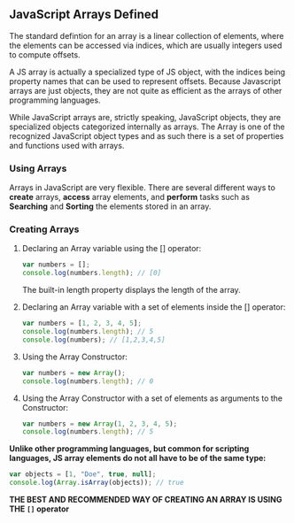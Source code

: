<h2>JavaScript Arrays Defined</h2>
The standard defintion for an array is a linear collection of elements, where the elements can be accessed via indices, which are usually integers used to compute offsets.

A JS array is actually a specialized type of JS object, with the indices being property names that can be used to represent offsets. Because Javascript arrays are just objects, they are not quite as efficient as the arrays of other programming languages.

While JavaScript arrays are, strictly speaking, JavaScript objects, they are specialized objects categorized internally as arrays. The Array is one of the recognized JavaScript object types and as such there is a set of properties and functions used with arrays.

<h3>Using Arrays</h3>

Arrays in JavaScript are very flexible. There are several different ways to **create** arrays, **access** array elements, and **perform** tasks such as **Searching** and **Sorting** the elements stored in an array.

<h3>Creating Arrays</h3>

1. Declaring an Array variable using the [] operator:

   ```javascript
   var numbers = [];
   console.log(numbers.length); // [0]
   ```

   The built-in length property displays the length of the array.

2. Declaring an Array variable with a set of elements inside the [] operator:

   ```javascript
   var numbers = [1, 2, 3, 4, 5];
   console.log(numbers.length); // 5
   console.log(numbers); // [1,2,3,4,5]
   ```

3. Using the Array Constructor:

   ```javascript
   var numbers = new Array();
   console.log(numbers.length); // 0
   ```

4. Using the Array Constructor with a set of elements as arguments to the Constructor:

   ```javascript
   var numbers = new Array(1, 2, 3, 4, 5);
   console.log(numbers.length); // 5
   ```

**Unlike other programming languages, but common for scripting languages, JS array elements do not all have to be of the same type:**

```javascript
var objects = [1, "Doe", true, null];
console.log(Array.isArray(objects)); // true
```

**THE BEST AND RECOMMENDED WAY OF CREATING AN ARRAY IS USING THE `[]` operator**
